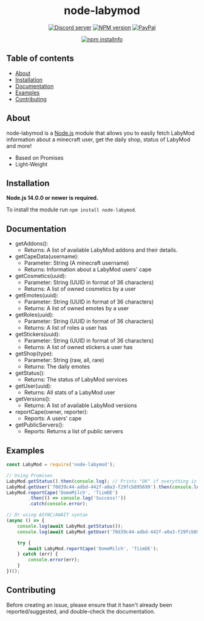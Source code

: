<div align="center">
  <h1>
    node-labymod
  </h1>
  <p>
    <a href="https://discord.com/invite/uZ6q4jw"><img src="https://img.shields.io/discord/768055408542744587?color=7289da&logo=discord&logoColor=white?maxAge=3600" alt="Discord server" /></a>
    <a href="https://www.npmjs.com/package/node-labymod"><img src="https://img.shields.io/npm/v/node-labymod.svg?maxAge=3600" alt="NPM version" /></a>
    <a href="https://www.paypal.com/paypalme/janicblmn"><img src="https://img.shields.io/badge/donate-PayPal-F96854.svg" alt="PayPal" /></a>
  </p>
  <p>
    <a href="https://nodei.co/npm/node-labymod"><img src="https://nodei.co/npm/node-labymod.png?downloads=true&stars=true" alt="npm installnfo" /></a>
  </p>
</div>

## Table of contents

- [About](#about)
- [Installation](#installation)
- [Documentation](#documentation)
- [Examples](#examples)
- [Contributing](#contributing)

## About

node-labymod is a [Node.js](https://nodejs.org) module that allows you to easily fetch LabyMod information about a
minecraft user, get the daily shop, status of LabyMod and more!

- Based on Promises
- Light-Weight

## Installation

**Node.js 14.0.0 or newer is required.**

To install the module run `npm install node-labymod`.

## Documentation

- getAddons():
  - Returns: A list of available LabyMod addons and their details. 
- getCapeData(username):
  - Parameter: String (A minecraft username)
  - Returns: Information about a LabyMod users' cape
- getCosmetics(uuid):
  - Parameter: String (UUID in format of 36 characters)
  - Returns: A list of owned cosmetics by a user
- getEmotes(uuid):
  - Parameter: String (UUID in format of 36 characters)
  - Returns: A list of owned emotes by a user
- getRoles(uuid): 
  - Parameter: String (UUID in format of 36 characters)
  - Returns: A list of roles a user has
- getStickers(uuid): 
  - Parameter: String (UUID in format of 36 characters)
  - Returns: A list of owned stickers a user has
- getShop(type):
  - Parameter: String (raw, all, rare)
  - Returns: The daily emotes
- getStatus(): 
  - Returns: The status of LabyMod services
- getUser(uuid): 
  - Returns: All stats of a LabyMod user
- getVersions(): 
  - Returns: A list of available LabyMod versions
- reportCape(owner, reporter): 
  - Reports: A users' cape
- getPublicServers():
  - Reports: Returns a list of public servers

## Examples

```js
const LabyMod = require('node-labymod');

// Using Promises
LabyMod.getStatus().then(console.log); // Prints "OK" if everything is fine
LabyMod.getUser('70d39c44-adbd-442f-a0a3-f29fcb895699').then(console.log);
LabyMod.reportCape('DomeMilch', 'TiimDE')
        .then(() => console.log('Success!'))
        .catch(console.error);

// Or using ASYNC/AWAIT syntax
(async () => {
    console.log(await LabyMod.getStatus());
    console.log(await LabyMod.getUser('70d39c44-adbd-442f-a0a3-f29fcb895699'));

    try {
        await LabyMod.reportCape('DomeMilch', 'TiimDE');
    } catch (err) {
        console.error(err);
    }
})();
```

## Contributing

Before creating an issue, please ensure that it hasn't already been reported/suggested, and double-check the
documentation.
